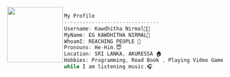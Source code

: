 <img align="left" src="gifs/my.jpg" width="130px"/> 

```csharp
My Profile
-------------------------------
Username: Kawdhitha Nirmal🧑‍💻
MyName: EG KAWDHITHA NIRMAL👻
WhoamI: REACHING PEOPLE 💸
Pronouns: He-Him.😇
Location: SRI LANKA, AKURESSA 🏠
Hobbies: Programming, Read Book , Playing Video Game ✌️
while I am listening music.🎧
```
